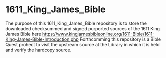 # 1611_King_James_Bible
The purpose of this 1611_King_James_Bible repository is to store the downloaded checksummed and signed purported sources of the 1611 King James Bible here https://www.kingjamesbibleonline.org/1611-Bible/1611-King-James-Bible-Introduction.php
 Forthcomming this repository is a Bible Quest prohect to visit the upstream source at the Library in which it is held and verify the hardcopy source. 
